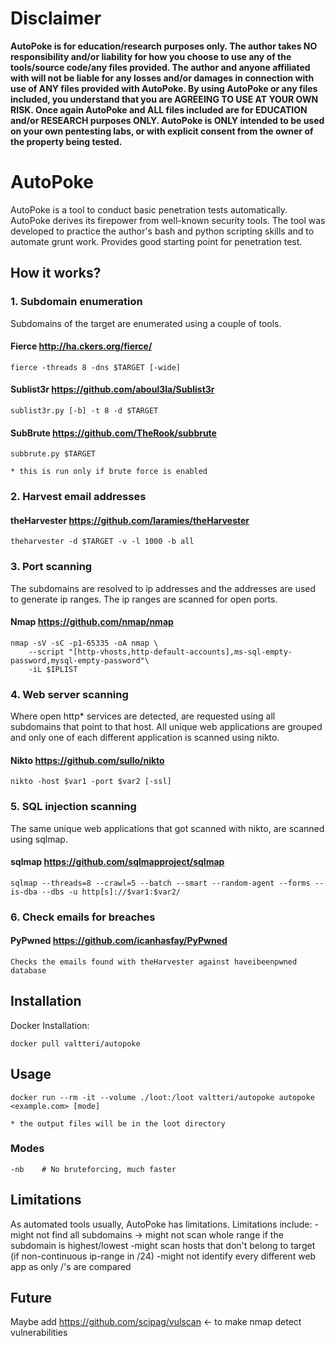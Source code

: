 # Disclaimer
**AutoPoke is for education/research purposes only. The author takes NO responsibility and/or liability for how you choose to use any of the tools/source code/any files provided. The author and anyone affiliated with will not be liable for any losses and/or damages in connection with use of ANY files provided with AutoPoke. By using AutoPoke or any files included, you understand that you are AGREEING TO USE AT YOUR OWN RISK. Once again AutoPoke and ALL files included are for EDUCATION and/or
RESEARCH purposes ONLY. AutoPoke is ONLY intended to be used on your own pentesting labs, or with explicit consent from the owner of the property being tested.**

# AutoPoke
AutoPoke is a tool to conduct basic penetration tests automatically.
AutoPoke derives its firepower from well-known security tools.
The tool was developed to practice the author's bash and python scripting skills and to automate grunt work.
Provides good starting point for penetration test.


## How it works?
### 1. Subdomain enumeration
Subdomains of the target are enumerated using a couple of tools.

#### Fierce http://ha.ckers.org/fierce/
```
fierce -threads 8 -dns $TARGET [-wide]
```

#### Sublist3r https://github.com/aboul3la/Sublist3r
```
sublist3r.py [-b] -t 8 -d $TARGET
```

#### SubBrute https://github.com/TheRook/subbrute
```
subbrute.py $TARGET

* this is run only if brute force is enabled
```


### 2. Harvest email addresses

#### theHarvester https://github.com/laramies/theHarvester
```
theharvester -d $TARGET -v -l 1000 -b all
```


### 3. Port scanning
The subdomains are resolved to ip addresses and the addresses are used to generate ip ranges.
The ip ranges are scanned for open ports.

#### Nmap https://github.com/nmap/nmap
```
nmap -sV -sC -p1-65335 -oA nmap \
    --script "[http-vhosts,http-default-accounts],ms-sql-empty-password,mysql-empty-password"\
    -iL $IPLIST
```


### 4. Web server scanning
Where open http* services are detected, are requested using all subdomains that point to that host.
All unique web applications are grouped and only one of each different application is scanned using nikto.

#### Nikto https://github.com/sullo/nikto
```
nikto -host $var1 -port $var2 [-ssl]
```


### 5. SQL injection scanning
The same unique web applications that got scanned with nikto, are scanned using sqlmap.

#### sqlmap https://github.com/sqlmapproject/sqlmap
```
sqlmap --threads=8 --crawl=5 --batch --smart --random-agent --forms --is-dba --dbs -u http[s]://$var1:$var2/
```


### 6. Check emails for breaches
#### PyPwned https://github.com/icanhasfay/PyPwned
```
Checks the emails found with theHarvester against haveibeenpwned database
```


## Installation
Docker Installation:
```
docker pull valtteri/autopoke
```

## Usage
```
docker run --rm -it --volume ./loot:/loot valtteri/autopoke autopoke <example.com> [mode]

* the output files will be in the loot directory
```

### Modes
```
-nb    # No bruteforcing, much faster
```

## Limitations
As automated tools usually, AutoPoke has limitations.
Limitations include:
-might not find all subdomains -> might not scan whole range if the subdomain is highest/lowest
-might scan hosts that don't belong to target (if non-continuous ip-range in /24)
-might not identify every different web app as only /'s are compared


## Future
Maybe add https://github.com/scipag/vulscan <- to make nmap detect vulnerabilities


